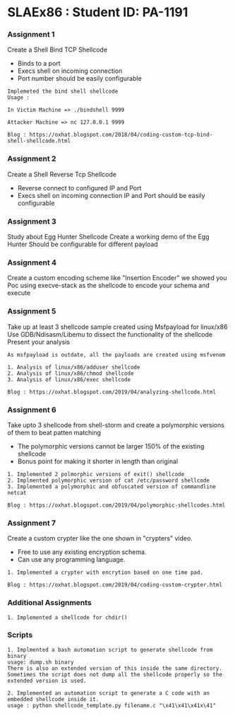 # SLAEx86 : Student ID: PA-1191
### Assignment 1
Create a Shell Bind TCP Shellcode
- Binds to a port
- Execs shell on incoming connection
- Port number should be easily configurable
```
Implemeted the bind shell shellcode 
Usage :

In Victim Machine => ./bindshell 9999 

Attacker Machine => nc 127.0.0.1 9999

Blog : https://oxhat.blogspot.com/2018/04/coding-custom-tcp-bind-shell-shellcode.html
```
### Assignment 2
Create a Shell Reverse Tcp Shellcode
- Reverse connect to configured IP and Port
- Execs shell on incoming connection
IP and Port should be easily configurable

### Assignment 3
Study about Egg Hunter Shellcode
Create a working demo of the Egg Hunter
Should be configurable for different payload

### Assignment 4
Create a custom encoding scheme  like "Insertion Encoder" we showed you
Poc using execve-stack as the shellcode to encode your schema and execute

### Assignment 5
Take up at least 3 shellcode sample created using Msfpayload for linux/x86
Use GDB/Ndisasm/Libemu to dissect the functionality of the shellcode
Present your analysis
```
As msfpayload is outdate, all the payloads are created using msfvenom

1. Analysis of linux/x86/adduser shellcode
2. Analysis of linux/x86/chmod shellcode
3. Analysis of linux/x86/exec shellcode

Blog : https://oxhat.blogspot.com/2019/04/analyzing-shellcode.html
```
### Assignment 6
Take upto 3 shellcode from shell-storm and create a polymorphic versions of them to beat patten matching
- The polymorphic versions cannot be larger 150% of the existing shellcode
- Bonus point for making it shorter in length than original
```
1. Implemented 2 polmorphic versions of exit() shellcode 
2. Implmented polymorphic version of cat /etc/password shellcode
3. Implemented a polymorphic and obfuscated version of commandline netcat 

Blog : https://oxhat.blogspot.com/2019/04/polymorphic-shellcodes.html
```
### Assignment 7
Create a custom crypter like the one shown in "crypters" video.
- Free to use any existing encryption schema.
- Can use any programming language.
```
1. Implemented a crypter with encrytion based on one time pad.

Blog : https://oxhat.blogspot.com/2019/04/coding-custom-crypter.html 
```
### Additional Assignments
```
1. Implemented a shellcode for chdir() 
```
### Scripts
```
1. Implmented a bash automation script to generate shellcode from binary
usage: dump.sh binary
There is also an extended version of this inside the same directory.
Sometimes the script does not dump all the shellcode properly so the extended version is used.

2. Implemented an automation script to generate a C code with an embedded shellcode inside it.
usage : python shellcode_template.py filename.c "\x41\x41\x41x\41"
```

